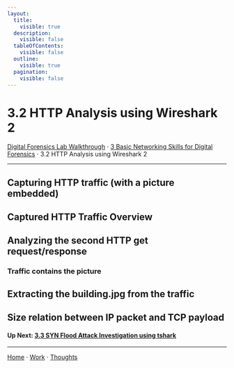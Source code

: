 ```yaml
---
layout:
  title:
    visible: true
  description:
    visible: false
  tableOfContents:
    visible: false
  outline:
    visible: true
  pagination:
    visible: false
---
```


# 3.2 HTTP Analysis using Wireshark 2

[Digital Forensics Lab Walkthrough](../) ⋅ [3 Basic Networking Skills for Digital Forensics](./) ⋅ 3.2 HTTP Analysis using Wireshark 2

***

## Capturing HTTP traffic (with a picture embedded)

## Captured HTTP Traffic Overview

## Analyzing the second HTTP get request/response 

### Traffic contains the picture

## Extracting the building.jpg from the traffic

## Size relation between IP packet and TCP payload 

#### Up Next: [3.3 SYN Flood Attack Investigation using tshark](3.3-syn-flood-attack-investigation-using-tshark.md)

***

[Home](https://app.gitbook.com/o/0kO27okC5uVB9ALX3rho/s/036xtfEIzcEdGegONXWM/) ⋅ [Work](https://app.gitbook.com/o/0kO27okC5uVB9ALX3rho/s/WaFS755Q4sf02CxLcghQ/) ⋅ [Thoughts](https://app.gitbook.com/o/0kO27okC5uVB9ALX3rho/s/s4QQPMntQ25hmJToKSOu/)
